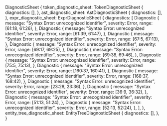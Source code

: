 DiagnosticSheet {
    token_diagnostic_sheet: TokenDiagnosticSheet {
        diagnostics: [],
    },
    ast_diagnostic_sheet: AstDiagnosticSheet {
        diagnostics: [],
    },
    expr_diagnostic_sheet: ExprDiagnosticSheet {
        diagnostics: [
            Diagnostic {
                message: "Syntax Error: unrecognized identifier",
                severity: Error,
                range: [61:18, 61:26),
            },
            Diagnostic {
                message: "Syntax Error: unrecognized identifier",
                severity: Error,
                range: [61:39, 61:47),
            },
            Diagnostic {
                message: "Syntax Error: unrecognized identifier",
                severity: Error,
                range: [67:5, 67:13),
            },
            Diagnostic {
                message: "Syntax Error: unrecognized identifier",
                severity: Error,
                range: [69:17, 69:25),
            },
            Diagnostic {
                message: "Syntax Error: unrecognized identifier",
                severity: Error,
                range: [69:38, 69:46),
            },
            Diagnostic {
                message: "Syntax Error: unrecognized identifier",
                severity: Error,
                range: [75:5, 75:13),
            },
            Diagnostic {
                message: "Syntax Error: unrecognized identifier",
                severity: Error,
                range: [160:37, 160:41),
            },
            Diagnostic {
                message: "Syntax Error: unrecognized identifier",
                severity: Error,
                range: [168:37, 168:42),
            },
            Diagnostic {
                message: "Syntax Error: unrecognized identifier",
                severity: Error,
                range: [23:28, 23:36),
            },
            Diagnostic {
                message: "Syntax Error: unrecognized identifier",
                severity: Error,
                range: [36:9, 36:32),
            },
            Diagnostic {
                message: "Syntax Error: unrecognized identifier",
                severity: Error,
                range: [51:13, 51:24),
            },
            Diagnostic {
                message: "Syntax Error: unrecognized identifier",
                severity: Error,
                range: [52:13, 52:24),
            },
        ],
    },
    entity_tree_diagnostic_sheet: EntityTreeDiagnosticSheet {
        diagnostics: [],
    },
}